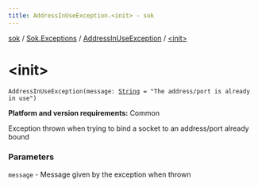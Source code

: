 ```yaml
---
title: AddressInUseException.<init> - sok
---
```


[sok](../../index.html) / [Sok.Exceptions](../index.html) / [AddressInUseException](index.html) / [&lt;init&gt;](./-init-.html)

# &lt;init&gt;

`AddressInUseException(message: `[`String`](https://kotlinlang.org/api/latest/jvm/stdlib/kotlin/-string/index.html)` = "The address/port is already in use")`

**Platform and version requirements:** Common

Exception thrown when trying to bind a socket to an address/port already bound

### Parameters

`message` - Message given by the exception when thrown